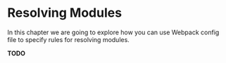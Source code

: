 # Resolving Modules

In this chapter we are going to explore how you can use Webpack config file to specify rules for resolving modules.

**TODO**

